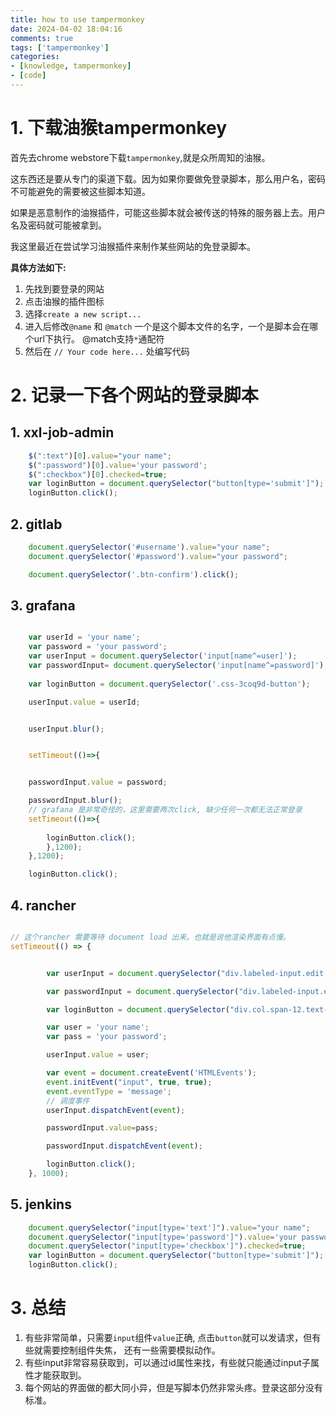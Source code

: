 ```yaml
---
title: how to use tampermonkey
date: 2024-04-02 18:04:16
comments: true
tags: ['tampermonkey']
categories:
- [knowledge, tampermonkey]
- [code]
---
```


# 1. 下载油猴tampermonkey

首先去chrome webstore下载`tampermonkey`,就是众所周知的油猴。

这东西还是要从专门的渠道下载。因为如果你要做免登录脚本，那么用户名，密码不可能避免的需要被这些脚本知道。


如果是恶意制作的油猴插件，可能这些脚本就会被传送的特殊的服务器上去。用户名及密码就可能被拿到。


我这里最近在尝试学习油猴插件来制作某些网站的免登录脚本。



**具体方法如下:**

1. 先找到要登录的网站
1. 点击油猴的插件图标
1. 选择`create a new script...`
1. 进入后修改`@name` 和 `@match` 一个是这个脚本文件的名字，一个是脚本会在哪个url下执行。 @match支持`*`通配符
1. 然后在 `// Your code here...` 处编写代码 


# 2. 记录一下各个网站的登录脚本
## 1. xxl-job-admin
```js
    $(":text")[0].value="your name";
    $(":password")[0].value='your password';
    $(":checkbox")[0].checked=true;
    var loginButton = document.querySelector("button[type='submit']");
    loginButton.click();


```

## 2. gitlab
```js
    document.querySelector('#username').value="your name";
    document.querySelector('#password').value="your password";

    document.querySelector('.btn-confirm').click();
```

## 3. grafana

```js

    var userId = 'your name';
    var password = 'your password';
    var userInput = document.querySelector('input[name^=user]');
    var passwordInput= document.querySelector('input[name^=password]');
   
    var loginButton = document.querySelector('.css-3coq9d-button');

    userInput.value = userId;


    userInput.blur();


    setTimeout(()=>{


    passwordInput.value = password;

    passwordInput.blur();
    // grafana 是非常奇怪的，这里需要两次click, 缺少任何一次都无法正常登录
    setTimeout(()=>{
        
        loginButton.click();
        },1200);
    },1200);

    loginButton.click();

```


## 4. rancher
```js

// 这个rancher 需要等待 document load 出来。也就是说他渲染界面有点慢。
setTimeout(() => {


        var userInput = document.querySelector("div.labeled-input.edit input[type='text']");

        var passwordInput = document.querySelector("div.labeled-input.edit input[type='password']");

        var loginButton = document.querySelector("div.col.span-12.text-center button[type='submit']");

        var user = 'your name';
        var pass = 'your password';

        userInput.value = user;

        var event = document.createEvent('HTMLEvents');
        event.initEvent("input", true, true);
        event.eventType = 'message';
        // 调度事件
        userInput.dispatchEvent(event);

        passwordInput.value=pass;

        passwordInput.dispatchEvent(event);

        loginButton.click();
    }, 1000);

```


## 5. jenkins
```js
    document.querySelector("input[type='text']").value="your name";
    document.querySelector("input[type='password']").value='your password';
    document.querySelector("input[type='checkbox']").checked=true;
    var loginButton = document.querySelector("button[type='submit']");
    loginButton.click();

```


# 3. 总结
1. 有些非常简单，只需要`input`组件`value`正确, 点击`button`就可以发请求，但有些就需要控制组件失焦， 还有一些需要模拟动作。
1. 有些input非常容易获取到，可以通过id属性来找，有些就只能通过input子属性才能获取到。
1. 每个网站的界面做的都大同小异，但是写脚本仍然非常头疼。登录这部分没有标准。
